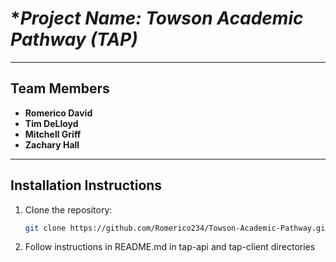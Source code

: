 # **Project Name: Towson Academic Pathway (TAP)*

---

## **Team Members**
- **Romerico David**
- **Tim DeLloyd**
- **Mitchell Griff**
- **Zachary Hall**

---

## **Installation Instructions**

1. Clone the repository:
   ```bash
   git clone https://github.com/Romerico234/Towson-Academic-Pathway.git
2. Follow instructions in README.md in tap-api and tap-client directories

